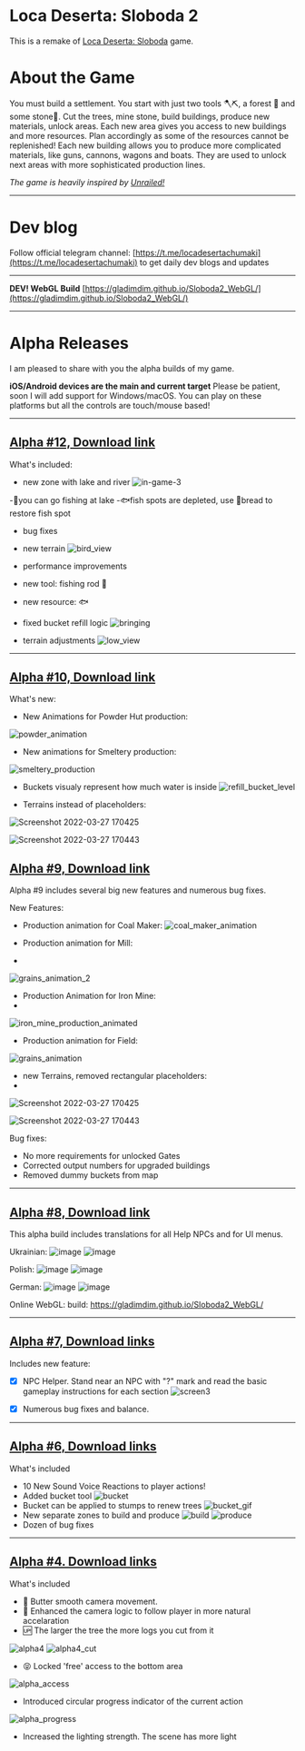 # Loca Deserta: Sloboda 2

This is a remake of [Loca Deserta: Sloboda](https://locadeserta.com/citybuilding/index_en.html) game.

# About the Game

You must build a settlement. You start with just two tools 🪓⛏, a forest 🌲 and some stone🗿. 
Cut the trees, mine stone, build buildings, produce new materials, unlock areas.
Each new area gives you access to new buildings and more resources. Plan accordingly as some of the resources cannot be replenished!
Each new building allows you to produce more complicated materials, like guns, cannons, wagons and boats.
They are used to unlock next areas with more sophisticated production lines.

*The game is heavily inspired by [Unrailed!](https://store.steampowered.com/app/1016920/Unrailed/)*

---

# Dev blog
Follow official telegram channel: [https://t.me/locadesertachumaki](https://t.me/locadesertachumaki) to get daily dev blogs and updates

---
**DEV! WebGL Build**
[https://gladimdim.github.io/Sloboda2_WebGL/](https://gladimdim.github.io/Sloboda2_WebGL/)

---

# Alpha Releases

I am pleased to share with you the alpha builds of my game.

**iOS/Android devices are the main and current target**
Please be patient, soon I will add support for Windows/macOS. You can play on these platforms but all the controls are touch/mouse based!

---

## [Alpha #12, Download link](https://github.com/gladimdim/locadeserta/releases/tag/sloboda-remake-alpha-12)

What's included:

- new zone with lake and river
![in-game-3](https://user-images.githubusercontent.com/448179/165300128-0ea00275-7ada-4402-a96a-a586818589f5.png)

-🎣you can go fishing at lake
-🐟fish spots are depleted, use 🍞bread to restore fish spot
- bug fixes
- new terrain
![bird_view](https://user-images.githubusercontent.com/448179/165300153-52352908-ec2a-475e-beee-5731d499951c.png)

- performance improvements
- new tool: fishing rod 🎣
- new resource: 🐟
- fixed bucket refill logic
![bringing](https://user-images.githubusercontent.com/448179/165300177-dbaa81bd-6e1b-4d7f-a63c-b8f645ed1009.png)

- terrain adjustments
![low_view](https://user-images.githubusercontent.com/448179/165300213-d9943d42-d166-462c-a765-da5a7a9a3bd4.png)



---

## [Alpha #10, Download link](https://github.com/gladimdim/locadeserta/releases/tag/sloboda-remake-alpha-10)

What's new:

- New Animations for Powder Hut production:

![powder_animation](https://user-images.githubusercontent.com/448179/161597366-016059f8-bf94-42a8-8400-daf86dfcaf34.gif)

- New animations for Smeltery production:

![smeltery_production](https://user-images.githubusercontent.com/448179/161597429-603a9abe-f0c4-43b8-b3b9-5b9d13e03fb4.gif)

- Buckets visualy represent how much water is inside
![refill_bucket_level](https://user-images.githubusercontent.com/448179/161597349-5ea5c68a-b1ad-45ae-a881-7fa8521c282c.gif)

- Terrains instead of placeholders:

![Screenshot 2022-03-27 170425](https://user-images.githubusercontent.com/448179/161598207-47a99793-6320-4651-9d35-acbd710e173c.png)

![Screenshot 2022-03-27 170443](https://user-images.githubusercontent.com/448179/161598224-fd4ca4f9-5cb7-4105-92ce-2f6cc79fd2e7.png)



## [Alpha #9, Download link](https://github.com/gladimdim/locadeserta/releases/tag/sloboda-remake-alpha-9)

Alpha #9 includes several big new features and numerous bug fixes.

New Features:

- Production animation for Coal Maker:
![coal_maker_animation](https://user-images.githubusercontent.com/448179/160286525-86e0f4ba-d53b-4448-aa69-d8f499ad0f39.gif)

- Production animation for Mill:
- 
![grains_animation_2](https://user-images.githubusercontent.com/448179/160286540-7cb8829f-33c6-4fbf-a8fe-fcb0cb225517.gif)

- Production Animation for Iron Mine:
- 
![iron_mine_production_animated](https://user-images.githubusercontent.com/448179/160286561-0e4da71e-6742-4dcc-8b91-04cfc0627996.gif)

- Production animation for Field:

![grains_animation](https://user-images.githubusercontent.com/448179/160286577-8df57477-9f7c-4cb0-aca1-a055e3e96ebf.gif)

- new Terrains, removed rectangular placeholders:
- 
![Screenshot 2022-03-27 170425](https://user-images.githubusercontent.com/448179/160286602-e27bd9ef-a617-470c-b72d-bff2df330a80.png)

![Screenshot 2022-03-27 170443](https://user-images.githubusercontent.com/448179/160286606-1aa4f96b-6845-45bd-bcf5-11cc29b9113f.png)


Bug fixes:
- No more requirements for unlocked Gates
- Corrected output numbers for upgraded buildings
- Removed dummy buckets from map



---
## [Alpha #8, Download link](https://github.com/gladimdim/locadeserta/releases/tag/sloboda-remake-alpha-8)

This alpha build includes translations for all Help NPCs and for UI menus.

Ukrainian:
![image](https://user-images.githubusercontent.com/448179/159181918-087ca630-7999-41e4-9ac1-babb3d969b90.png)
![image](https://user-images.githubusercontent.com/448179/159182385-8a3e0705-9582-4b61-937a-5a9471e9a0bf.png)

Polish:
![image](https://user-images.githubusercontent.com/448179/159182036-5af0a21e-b060-44cb-a651-c15666ad663b.png)
![image](https://user-images.githubusercontent.com/448179/159182488-fbf84b51-2461-43b5-9900-268c4e867d51.png)


German:
![image](https://user-images.githubusercontent.com/448179/159182132-c55409bd-4086-4f22-9b53-f76deafb98cd.png)
![image](https://user-images.githubusercontent.com/448179/159182260-66104d0d-4966-45bc-9893-4c231c107c8b.png)


Online WebGL: build: https://gladimdim.github.io/Sloboda2_WebGL/

---

## [Alpha #7, Download links](https://github.com/gladimdim/locadeserta/releases/tag/sloboda-remake-alpha-7)

Includes new feature:

- [x] NPC Helper. Stand near an NPC with "?" mark and read the basic gameplay instructions for each section
![screen3](https://user-images.githubusercontent.com/448179/158458882-6e8ffa0c-0f0c-42c8-a2b3-bb5fcded1bed.gif)

- [x] Numerous bug fixes and balance.


---
## [Alpha #6, Download links](https://github.com/gladimdim/locadeserta/releases/tag/sloboda-remake-alpha-6)

What's included

- 10 New Sound Voice Reactions to player actions!
- Added bucket tool
![bucket](./alpha_6_bucket.png)
- Bucket can be applied to stumps to renew trees
![bucket_gif](./alpha_6_pour_bucket.gif)
- New separate zones to build and produce
![build](./alpha_6_build_zone.png)
![produce](./alpha_6_build_produce.png)
- Dozen of bug fixes

---
## [Alpha #4. Download links](https://github.com/gladimdim/locadeserta/releases/tag/sloboda-remake-alpha-4)

What's included

- 🧈 Butter smooth camera movement.
- 🎥 Enhanced the camera logic to follow player in more natural accelaration
- 🆙 The larger the tree the more logs you cut from it

![alpha4](./alpha_4_large_tree.png)
![alpha4_cut](./alpha_4_large_tree_cut.png)

- 😝 Locked 'free' access to the bottom area 

![alpha_access](./alpha_4_access.png)

- Introduced circular progress indicator of the current action

![alpha_progress](./alpha_4_progress.png)

- Increased the lighting strength. The scene has more light

